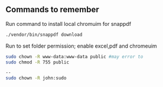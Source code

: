 ## Commands to remember
Run command to install local chromuim for snappdf
```bash
./vendor/bin/snappdf download
```

Run to set folder permission; enable excel,pdf and chromeuim
```bash
sudo chown -R www-data:www-data public #may error to
sudo chmod -R 755 public

--
sudo chown -R john:sudo
```

